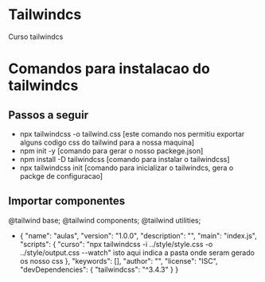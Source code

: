 # Tailwindcs
 Curso tailwindcs

 # Comandos para instalacao do tailwindcs

 ## Passos a seguir

 * npx tailwindcss -o tailwind.css [este comando nos permitiu exportar alguns codigo css do tailwind para a nossa maquina]
 * npm init -y [comando para gerar o nosso packege.json]
 * npm install -D tailwindcss [comando para instalar o tailwindcss]
 * npx tailwindcss init [comando para inicializar o tailwindcs, gera o packge de configuracao]

 ## Importar componentes
@tailwind base;
@tailwind components;
@tailwind utilities;


* {
  "name": "aulas",
  "version": "1.0.0",
  "description": "",
  "main": "index.js",
  "scripts": {
  "curso": "npx tailwindcss -i ../style/style.css -o ../style/output.css --watch" isto aqui indica a pasta onde seram gerado os nosso css
  },
  "keywords": [],
  "author": "",
  "license": "ISC",
  "devDependencies": {
    "tailwindcss": "^3.4.3"
  }
}




